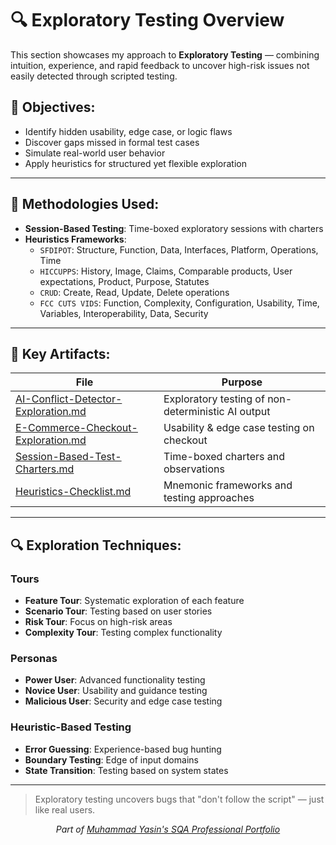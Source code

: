 # 🔍 Exploratory Testing Overview

This section showcases my approach to **Exploratory Testing** — combining intuition, experience, and rapid feedback to uncover high-risk issues not easily detected through scripted testing.

## 🎯 Objectives:
- Identify hidden usability, edge case, or logic flaws
- Discover gaps missed in formal test cases
- Simulate real-world user behavior
- Apply heuristics for structured yet flexible exploration

---

## 🧠 Methodologies Used:
- **Session-Based Testing**: Time-boxed exploratory sessions with charters
- **Heuristics Frameworks**:
  - `SFDIPOT`: Structure, Function, Data, Interfaces, Platform, Operations, Time
  - `HICCUPPS`: History, Image, Claims, Comparable products, User expectations, Product, Purpose, Statutes
  - `CRUD`: Create, Read, Update, Delete operations
  - `FCC CUTS VIDS`: Function, Complexity, Configuration, Usability, Time, Variables, Interoperability, Data, Security

---

## 📝 Key Artifacts:

| File | Purpose |
|------|---------|
| [AI-Conflict-Detector-Exploration.md](./AI-Conflict-Detector-Exploration.md) | Exploratory testing of non-deterministic AI output |
| [E-Commerce-Checkout-Exploration.md](./E-Commerce-Checkout-Exploration.md) | Usability & edge case testing on checkout |
| [Session-Based-Test-Charters.md](./Session-Based-Test-Charters.md) | Time-boxed charters and observations |
| [Heuristics-Checklist.md](./Heuristics-Checklist.md) | Mnemonic frameworks and testing approaches |

---

## 🔍 Exploration Techniques:

### Tours
- **Feature Tour**: Systematic exploration of each feature
- **Scenario Tour**: Testing based on user stories
- **Risk Tour**: Focus on high-risk areas
- **Complexity Tour**: Testing complex functionality

### Personas
- **Power User**: Advanced functionality testing
- **Novice User**: Usability and guidance testing
- **Malicious User**: Security and edge case testing

### Heuristic-Based Testing
- **Error Guessing**: Experience-based bug hunting
- **Boundary Testing**: Edge of input domains
- **State Transition**: Testing based on system states

---

> Exploratory testing uncovers bugs that "don't follow the script" — just like real users.

<div align="center">
  <i>Part of <a href="https://github.com/Yasin-asif/SQA-Professional-Portfolio">Muhammad Yasin's SQA Professional Portfolio</a></i>
</div> 
